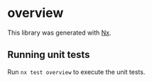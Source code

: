 # overview

This library was generated with [Nx](https://nx.dev).

## Running unit tests

Run `nx test overview` to execute the unit tests.
